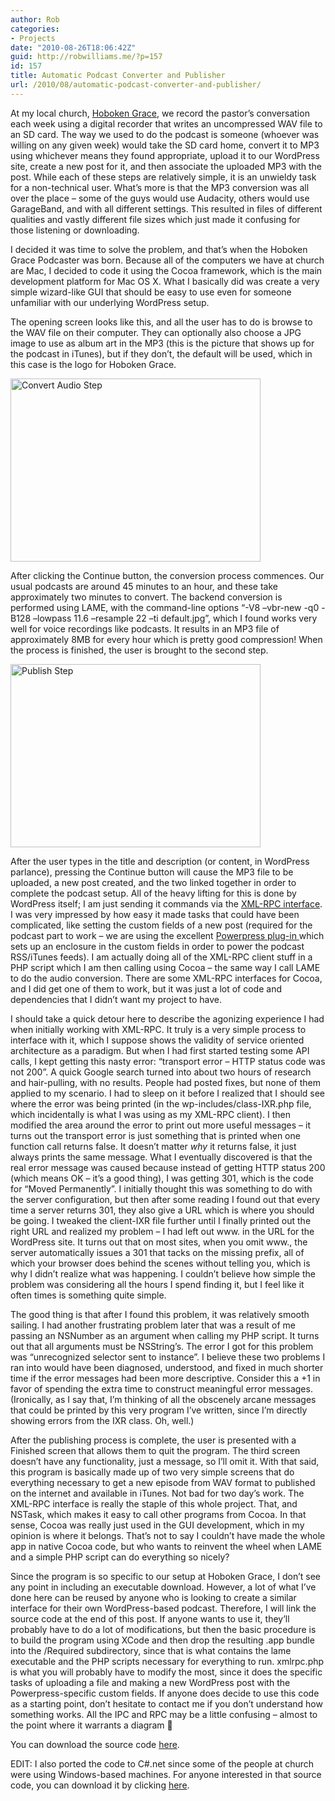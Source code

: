```yaml
---
author: Rob
categories:
- Projects
date: "2010-08-26T18:06:42Z"
guid: http://robwilliams.me/?p=157
id: 157
title: Automatic Podcast Converter and Publisher
url: /2010/08/automatic-podcast-converter-and-publisher/
---
```

At my local church, <a title="Hoboken Grace Community Church" href="http://www.hobokengrace.com/" target="_blank">Hoboken Grace</a>, we record the pastor&#8217;s conversation each week using a digital recorder that writes an uncompressed WAV file to an SD card. The way we used to do the podcast is someone (whoever was willing on any given week) would take the SD card home, convert it to MP3 using whichever means they found appropriate, upload it to our WordPress site, create a new post for it, and then associate the uploaded MP3 with the post. While each of these steps are relatively simple, it is an unwieldy task for a non-technical user. What&#8217;s more is that the MP3 conversion was all over the place &#8211; some of the guys would use Audacity, others would use GarageBand, and with all different settings. This resulted in files of different qualities and vastly different file sizes which just made it confusing for those listening or downloading.

I decided it was time to solve the problem, and that&#8217;s when the Hoboken Grace Podcaster was born. Because all of the computers we have at church are Mac, I decided to code it using the Cocoa framework, which is the main development platform for Mac OS X. What I basically did was create a very simple wizard-like GUI that should be easy to use even for someone unfamiliar with our underlying WordPress setup.

The opening screen looks like this, and all the user has to do is browse to the WAV file on their computer. They can optionally also choose a JPG image to use as album art in the MP3 (this is the picture that shows up for the podcast in iTunes), but if they don&#8217;t, the default will be used, which in this case is the logo for Hoboken Grace.

<img class="alignnone" title="Convert Audio Step" src="/images/screens/grace/convert_audio.jpg" alt="Convert Audio Step" width="400" height="293" /> 

After clicking the Continue button, the conversion process commences. Our usual podcasts are around 45 minutes to an hour, and these take approximately two minutes to convert. The backend conversion is performed using LAME, with the command-line options &#8220;-V8 &#8211;vbr-new -q0 -B128 &#8211;lowpass 11.6 &#8211;resample 22 &#8211;ti default.jpg&#8221;, which I found works very well for voice recordings like podcasts. It results in an MP3 file of approximately 8MB for every hour which is pretty good compression! When the process is finished, the user is brought to the second step.

<img class="alignnone" title="Publish Step" src="/images/screens/grace/publish.jpg" alt="Publish Step" width="400" height="293" /> 

After the user types in the title and description (or content, in WordPress parlance), pressing the Continue button will cause the MP3 file to be uploaded, a new post created, and the two linked together in order to complete the podcast setup. All of the heavy lifting for this is done by WordPress itself; I am just sending it commands via the <a title="Wordpress XML-RPC Support" href="http://codex.wordpress.org/XML-RPC_Support" target="_blank">XML-RPC interface</a>. I was very impressed by how easy it made tasks that could have been complicated, like setting the custom fields of a new post (required for the podcast part to work &#8211; we are using the excellent <a title="Blubrry Powerpress WordPress Plug-in" href="http://www.blubrry.com/powerpress/" target="_blank">Powerpress plug-in </a>which sets up an enclosure in the custom fields in order to power the podcast RSS/iTunes feeds). I am actually doing all of the XML-RPC client stuff in a PHP script which I am then calling using Cocoa &#8211; the same way I call LAME to do the audio conversion. There are some XML-RPC interfaces for Cocoa, and I did get one of them to work, but it was just a lot of code and dependencies that I didn&#8217;t want my project to have.

I should take a quick detour here to describe the agonizing experience I had when initially working with XML-RPC. It truly is a very simple process to interface with it, which I suppose shows the validity of service oriented architecture as a paradigm. But when I had first started testing some API calls, I kept getting this nasty error: &#8220;transport error &#8211; HTTP status code was not 200&#8221;. A quick Google search turned into about two hours of research and hair-pulling, with no results. People had posted fixes, but none of them applied to my scenario. I had to sleep on it before I realized that I should see where the error was being printed (in the wp-includes/class-IXR.php file, which incidentally is what I was using as my XML-RPC client). I then modified the area around the error to print out more useful messages &#8211; it turns out the transport error is just something that is printed when one function call returns false. It doesn&#8217;t matter _why_ it returns false, it just always prints the same message. What I eventually discovered is that the real error message was caused because instead of getting HTTP status 200 (which means OK &#8211; it&#8217;s a good thing), I was getting 301, which is the code for &#8220;Moved Permanently&#8221;. I initially thought this was something to do with the server configuration, but then after some reading I found out that every time a server returns 301, they also give a URL which is where you should be going. I tweaked the client-IXR file further until I finally printed out the right URL and realized my problem &#8211; I had left out www. in the URL for the WordPress site. It turns out that on most sites, when you omit www., the server automatically issues a 301 that tacks on the missing prefix, all of which your browser does behind the scenes without telling you, which is why I didn&#8217;t realize what was happening. I couldn&#8217;t believe how simple the problem was considering all the hours I spend finding it, but I feel like it often times is something quite simple.

The good thing is that after I found this problem, it was relatively smooth sailing. I had another frustrating problem later that was a result of me passing an NSNumber as an argument when calling my PHP script. It turns out that all arguments must be NSString&#8217;s. The error I got for this problem was &#8220;unrecognized selector sent to instance&#8221;. I believe these two problems I ran into would have been diagnosed, understood, and fixed in much shorter time if the error messages had been more descriptive. Consider this a +1 in favor of spending the extra time to construct meaningful error messages. (Ironically, as I say that, I&#8217;m thinking of all the obscenely arcane messages that could be printed by this very program I&#8217;ve written, since I&#8217;m directly showing errors from the IXR class. Oh, well.)

After the publishing process is complete, the user is presented with a Finished screen that allows them to quit the program. The third screen doesn&#8217;t have any functionality, just a message, so I&#8217;ll omit it. With that said, this program is basically made up of two very simple screens that do everything necessary to get a new episode from WAV format to published on the internet and available in iTunes. Not bad for two day&#8217;s work. The XML-RPC interface is really the staple of this whole project. That, and NSTask, which makes it easy to call other programs from Cocoa. In that sense, Cocoa was really just used in the GUI development, which in my opinion is where it belongs. That&#8217;s not to say I couldn&#8217;t have made the whole app in native Cocoa code, but who wants to reinvent the wheel when LAME and a simple PHP script can do everything so nicely?

Since the program is so specific to our setup at Hoboken Grace, I don&#8217;t see any point in including an executable download. However, a lot of what I&#8217;ve done here can be reused by anyone who is looking to create a similar interface for their own WordPress-based podcast. Therefore, I will link the source code at the end of this post. If anyone wants to use it, they&#8217;ll probably have to do a lot of modifications, but then the basic procedure is to build the program using XCode and then drop the resulting .app bundle into the /Required subdirectory, since that is what contains the lame executable and the PHP scripts necessary for everything to run. xmlrpc.php is what you will probably have to modify the most, since it does the specific tasks of uploading a file and making a new WordPress post with the Powerpress-specific custom fields. If anyone does decide to use this code as a starting point, don&#8217;t hesitate to contact me if you don&#8217;t understand how something works. All the IPC and RPC may be a little confusing &#8211; almost to the point where it warrants a diagram 🙂

You can download the source code <a title="Podcaster Source Code" href="/weekly/podcaster_src.zip" target="_self">here</a>.

EDIT: I also ported the code to C#.net since some of the people at church were using Windows-based machines. For anyone interested in that source code, you can download it by clicking [here](/weekly/HobokenGracePodcasterWin.zip).